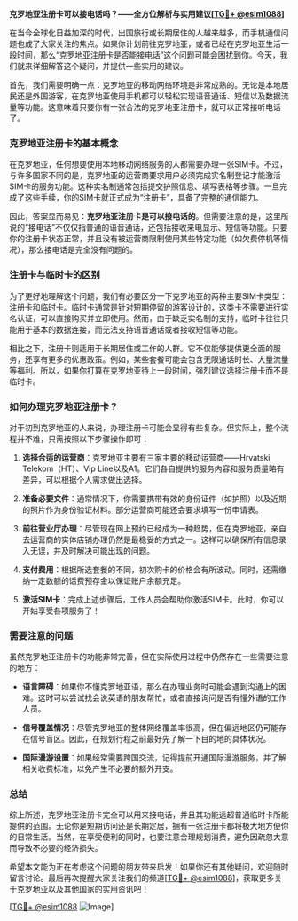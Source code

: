 **克罗地亚注册卡可以接电话吗？——全方位解析与实用建议[[TG💪+ @esim1088](https://t.me/s/esim1088)]**

在当今全球化日益加深的时代，出国旅行或长期居住的人越来越多，而手机通信问题也成了大家关注的焦点。如果你计划前往克罗地亚，或者已经在克罗地亚生活一段时间，那么“克罗地亚注册卡是否能接电话”这个问题可能会困扰到你。今天，我们就来详细解答这个疑问，并提供一些实用的建议。

首先，我们需要明确一点：克罗地亚的移动网络环境是非常成熟的。无论是本地居民还是外国游客，在克罗地亚使用手机都可以轻松实现语音通话、短信以及数据流量等功能。这意味着只要你有一张合法的克罗地亚注册卡，就可以正常接听电话了。

### 克罗地亚注册卡的基本概念

在克罗地亚，任何想要使用本地移动网络服务的人都需要办理一张SIM卡。不过，与许多国家不同的是，克罗地亚的运营商要求用户必须完成实名制登记才能激活SIM卡的服务功能。这种实名制通常包括提交护照信息、填写表格等步骤。一旦完成了这些手续，你的SIM卡就正式成为“注册卡”，具备了完整的通信能力。

因此，答案显而易见：**克罗地亚注册卡是可以接电话的**。但需要注意的是，这里所说的“接电话”不仅仅指普通的语音通话，还包括接收来电显示、短信等功能。只要你的注册卡状态正常，并且没有被运营商限制使用某些特定功能（如欠费停机等情况），那么接电话是完全没有问题的。

### 注册卡与临时卡的区别

为了更好地理解这个问题，我们有必要区分一下克罗地亚的两种主要SIM卡类型：注册卡和临时卡。临时卡通常是针对短期停留的游客设计的，这类卡不需要进行实名认证，可以直接购买并立即使用。然而，由于缺乏实名制的支持，临时卡往往只能用于基本的数据连接，而无法支持语音通话或者接收短信等功能。

相比之下，注册卡则适用于长期居住或工作的人群。它不仅能够提供更全面的服务，还享有更多的优惠政策。例如，某些套餐可能会包含无限通话时长、大量流量等福利。所以，如果你打算在克罗地亚待上一段时间，强烈建议选择注册卡而不是临时卡。

### 如何办理克罗地亚注册卡？

对于初到克罗地亚的人来说，办理注册卡可能会显得有些复杂。但实际上，整个流程并不难，只需按照以下步骤操作即可：

1. **选择合适的运营商**：克罗地亚主要有三家主要的移动运营商——Hrvatski Telekom（HT）、Vip Line以及A1。它们各自提供的服务内容和服务质量略有差异，可以根据个人需求做出选择。
   
2. **准备必要文件**：通常情况下，你需要携带有效的身份证件（如护照）以及近期的照片作为身份验证材料。部分运营商可能还会要求填写一份申请表。

3. **前往营业厅办理**：尽管现在网上预约已经成为一种趋势，但在克罗地亚，亲自去运营商的实体店铺办理仍然是最稳妥的方式之一。这样可以确保所有信息录入无误，并及时解决可能出现的问题。

4. **支付费用**：根据所选套餐的不同，初次购卡的价格会有所波动。同时，还需缴纳一定数额的话费预存金以保证账户余额充足。

5. **激活SIM卡**：完成上述步骤后，工作人员会帮助你激活SIM卡。此时，你可以开始享受各项服务了！

### 需要注意的问题

虽然克罗地亚注册卡的功能非常完善，但在实际使用过程中仍然存在一些需要注意的地方：

- **语言障碍**：如果你不懂克罗地亚语，那么在办理业务时可能会遇到沟通上的困难。这时可以尝试找会说英语的朋友帮忙，或者直接询问是否有懂外语的工作人员。
  
- **信号覆盖情况**：尽管克罗地亚的整体网络覆盖率很高，但在偏远地区仍可能存在信号盲区。因此，在规划行程之前最好先了解一下目的地的具体状况。

- **国际漫游设置**：如果经常需要跨国交流，记得提前开通国际漫游服务，并了解相关收费标准，以免产生不必要的额外开支。

### 总结

综上所述，克罗地亚注册卡完全可以用来接电话，并且其功能远超普通临时卡所能提供的范围。无论你是短期访问还是长期定居，拥有一张注册卡都将极大地方便你的日常生活。当然，在享受便利的同时，也要注意合理规划消费，避免因疏忽大意而导致不必要的经济损失。

希望本文能为正在考虑这个问题的朋友带来启发！如果你还有其他疑问，欢迎随时留言讨论。最后再次提醒大家关注我们的频道[[TG💪+ @esim1088](https://t.me/s/esim1088)]，获取更多关于克罗地亚以及其他国家的实用资讯吧！

[[TG💪+ @esim1088](https://t.me/s/esim1088) ![Image](https://i.postimg.cc/4NQfJmqS/Snipaste-2025-05-13-00-14-12.png)]